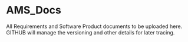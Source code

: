 # AMS_Docs
All Requirements and Software Product documents to be uploaded here. GITHUB will manage the versioning and other details for later tracing.
